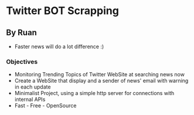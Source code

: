 # Twitter BOT Scrapping
By Ruan
---
- Faster news will do a lot difference :)
### Objectives
- Monitoring Trending Topics of Twitter WebSite at searching news now
- Create a WebSite that display and a sender of news' email with warning in each update
- Minimalist Project, using a simple http server for connections with internal APIs
- Fast - Free - OpenSource
